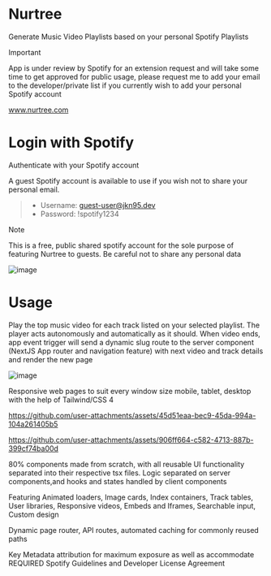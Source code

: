 # Nurtree 
Generate Music Video Playlists based on your personal Spotify Playlists
> [!IMPORTANT]
> App is under review by Spotify for an extension request and will take some time to get approved for public usage, please request me to add your email to the developer/private list if you currently wish to add your personal Spotify account

www.nurtree.com

# Login with Spotify
Authenticate with your Spotify account

A guest Spotify account is available to use if you wish not to share your personal email.
  > - Username: guest-user@jkn95.dev
  > - Password: !spotify1234

> [!NOTE]
> This is a free, public shared spotify account for the sole purpose of featuring Nurtree to guests. Be careful not to share any personal data

![image](https://github.com/user-attachments/assets/24a097af-402a-47c0-993b-1abd5a9c7a3a)

# Usage
Play the top music video for each track listed on your selected playlist. The player acts autonomously and automatically as it should. When video ends, app event trigger will send a dynamic slug route to the server component (NextJS App router and navigation feature) with next video and track details and render the new page

![image](https://github.com/user-attachments/assets/920b7369-e8a3-4f14-9cda-81e4180f1c01)

Responsive web pages to suit every window size mobile, tablet, desktop with the help of Tailwind/CSS 4

https://github.com/user-attachments/assets/45d51eaa-bec9-45da-994a-104a261405b5

https://github.com/user-attachments/assets/906ff664-c582-4713-887b-399cf74ba00d

80% components made from scratch, with all reusable UI functionality separated into their respective tsx files. Logic separated on server components,and hooks and states handled by client components

Featuring Animated loaders, Image cards, Index containers, Track tables, User libraries, Responsive videos, Embeds and Iframes, Searchable input, Custom design

Dynamic page router, API routes, automated caching for commonly reused paths

Key Metadata attribution for maximum exposure as well as accommodate REQUIRED Spotify Guidelines and Developer License Agreement




